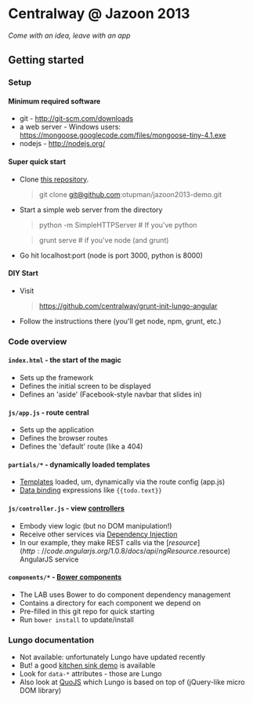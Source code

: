 # Centralway @ Jazoon 2013

*Come with an idea, leave with an app*

## Getting started

### Setup

#### Minimum required software

*   git - http://git-scm.com/downloads
*   a web server - Windows users: https://mongoose.googlecode.com/files/mongoose-tiny-4.1.exe
*   nodejs - http://nodejs.org/

#### Super quick start

*   Clone [this repository](https://github.com/otupman/jazoon2013-demo).
    > git clone git@github.com:otupman/jazoon2013-demo.git   
    
*  Start a simple web server from the directory
    > python -m SimpleHTTPServer # If you've python

    > grunt serve # if you've node (and grunt)
* Go hit localhost:port (node is port 3000, python is 8000)

#### DIY Start

*   Visit
    > https://github.com/centralway/grunt-init-lungo-angular
*   Follow the instructions there (you'll get node, npm, grunt, etc.)

### Code overview

#### `index.html` - the start of the magic
* Sets up the framework
* Defines the initial screen to be displayed
* Defines an 'aside' (Facebook-style navbar that slides in)

#### `js/app.js` - route central
* Sets up the application
* Defines the browser routes
* Defines the 'default' route (like a 404)

#### `partials/*` - dynamically loaded templates
* [Templates](http://docs.angularjs.org/guide/dev_guide.templates) loaded, um, dynamically via the route config (app.js)
* [Data binding](http://docs.angularjs.org/guide/dev_guide.templates.databinding) expressions like `{{todo.text}}`

#### `js/controller.js` - view [controllers](http://docs.angularjs.org/guide/dev_guide.mvc.understanding_controller)
* Embody view logic (but no DOM manipulation!)
* Receive other services via [Dependency Injection](http://docs.angularjs.org/guide/di)
* In our example, they make REST calls via the [$resource](http://code.angularjs.org/1.0.8/docs/api/ngResource.$resource) AngularJS service 

#### `components/*` - [Bower components](https://github.com/bower/bower)
* The LAB uses Bower to do component dependency management
* Contains a directory for each component we depend on
* Pre-filled in this git repo for quick starting
* Run `bower install` to update/install


### Lungo documentation
* Not available: unfortunately Lungo have updated recently
* But! a good [kitchen sink demo](http://lolcathost.org/Lungo.js/kitchen-sink/#) is available
* Look for `data-*` attributes - those are Lungo
* Also look at [QuoJS](http://quojs.tapquo.com/) which Lungo is based on top of (jQuery-like micro DOM library)
